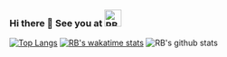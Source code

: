 ### Hi there 👋 See you at <a href="https://dev.to/qeifar"><img src="https://d2fltix0v2e0sb.cloudfront.net/dev-badge.svg" alt="RB's DEV Profile" height="30" width="30"></a>
[![Top Langs](https://github-readme-stats.vercel.app/api/top-langs/?username=qeifar)](https://github.com/qeifar/github-readme-stats)
[![RB's wakatime stats](https://github-readme-stats.vercel.app/api/wakatime?username=qeifar)](https://github.com/qeifar/github-readme-stats)
![RB's github stats](https://github-readme-stats.vercel.app/api?username=qeifar)
<!--
**qeifar/qeifar** is a ✨ _special_ ✨ repository because its `README.md` (this file) appears on your GitHub profile.

Here are some ideas to get you started:

- 🔭 I’m currently working on ...
- 🌱 I’m currently learning Data Sc
- 👯 I’m looking to collaborate on ...
- 🤔 I’m looking for help with ...
- 💬 Ask me about ...
- 📫 How to reach me: ...
- 😄 Pronouns: ...
- ⚡ Fun fact: ...
-->
